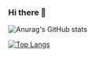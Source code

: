 ### Hi there 👋

<!--
**hanacurk/hanacurk** is a ✨ _special_ ✨ repository because its `README.md` (this file) appears on your GitHub profile.

Here are some ideas to get you started:

- 🔭 I’m currently working on ...
- 🌱 I’m currently learning ...
- 👯 I’m looking to collaborate on ...
- 🤔 I’m looking for help with ...
- 💬 Ask me about ...
- 📫 How to reach me: ...
- 😄 Pronouns: ...
- ⚡ Fun fact: ...

github-readme-stats-lyart-eight.vercel.app


-->

![Anurag's GitHub stats](https://github-readme-stats-lyart-eight.vercel.app/api?username=hanacurk&count_private=true)


[![Top Langs](https://github-readme-stats-lyart-eight.vercel.app/api/top-langs/?username=hanacurk&count_private=true)](https://github.com/hanacurk/github-readme-stats)
